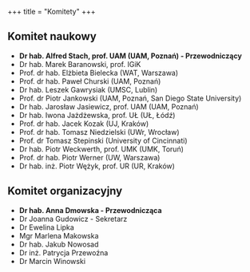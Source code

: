 +++
title = "Komitety"
+++

## Komitet naukowy

- __Dr hab. Alfred Stach, prof. UAM (UAM, Poznań) - Przewodniczący__
- Dr hab. Marek Baranowski, prof. IGiK 
- Prof. dr hab. Elżbieta Bielecka (WAT, Warszawa)  
- Prof. dr hab. Paweł Churski (UAM, Poznań) 
- Dr hab. Leszek Gawrysiak (UMSC, Lublin) 
- Prof. dr Piotr Jankowski (UAM, Poznań, San Diego State University) 
- Dr hab. Jarosław Jasiewicz, prof. UAM (UAM, Poznań)
- Dr hab. Iwona Jażdżewska, prof. UŁ (UŁ, Łódź) 
- Prof. dr hab. Jacek Kozak (UJ, Kraków) 
- Prof. dr hab. Tomasz Niedzielski (UWr, Wrocław) 
- Prof. dr Tomasz Stepinski (University of Cincinnati)
- Dr hab. Piotr Weckwerth, prof. UMK (UMK, Toruń)
- Prof. dr hab. Piotr Werner (UW, Warszawa) 
- Dr hab. inż. Piotr Wężyk, prof. UR (UR, Kraków)


## Komitet organizacyjny

- __Dr hab. Anna Dmowska - Przewodnicząca__
- Dr Joanna Gudowicz - Sekretarz
- Dr Ewelina Lipka
- Mgr Marlena Makowska
- Dr hab. Jakub Nowosad 
- Dr inż. Patrycja Przewoźna
- Dr Marcin Winowski 
